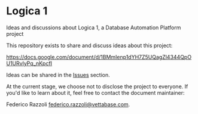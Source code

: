 # Logica 1
Ideas and discussions about Logica 1, a Database Automation Platform project

This repository exists to share and discuss ideas about this project:

https://docs.google.com/document/d/1BMmIenp1dYH7Z5UQagZl4344QpOU1URvlyPq_nKpcfI

Ideas can be shared in the [Issues](https://github.com/Vettabase/Logica-1/issues) section.

At the current stage, we choose not to disclose the project to everyone.
If you'd like to learn about it, feel free to contact the document maintainer:

Federico Razzoli <federico.razzoli@vettabase.com>.
